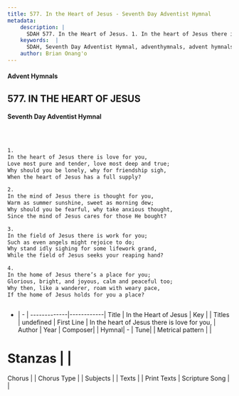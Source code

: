 ```yaml
---
title: 577. In the Heart of Jesus - Seventh Day Adventist Hymnal
metadata:
    description: |
      SDAH 577. In the Heart of Jesus. 1. In the heart of Jesus there is love for you, Love most pure and tender, love most deep and true; Why should you be lonely, why for friendship sigh, When the heart of Jesus has a full supply?
    keywords:  |
      SDAH, Seventh Day Adventist Hymnal, adventhymnals, advent hymnals, In the Heart of Jesus, In the heart of Jesus there is love for you, 
    author: Brian Onang'o
---
```


#### Advent Hymnals
## 577. IN THE HEART OF JESUS
#### Seventh Day Adventist Hymnal

```txt



1.
In the heart of Jesus there is love for you,
Love most pure and tender, love most deep and true;
Why should you be lonely, why for friendship sigh,
When the heart of Jesus has a full supply?

2.
In the mind of Jesus there is thought for you,
Warm as summer sunshine, sweet as morning dew;
Why should you be fearful, why take anxious thought,
Since the mind of Jesus cares for those He bought?

3.
In the field of Jesus there is work for you;
Such as even angels might rejoice to do;
Why stand idly sighing for some lifework grand,
While the field of Jesus seeks your reaping hand?

4.
In the home of Jesus there’s a place for you;
Glorious, bright, and joyous, calm and peaceful too;
Why then, like a wanderer, roam with weary pace,
If the home of Jesus holds for you a place?



```

- |   -  |
-------------|------------|
Title | In the Heart of Jesus |
Key |  |
Titles | undefined |
First Line | In the heart of Jesus there is love for you, |
Author | 
Year | 
Composer|  |
Hymnal|  - |
Tune|  |
Metrical pattern | |
# Stanzas |  |
Chorus |  |
Chorus Type |  |
Subjects |  |
Texts |  |
Print Texts | 
Scripture Song |  |
  
